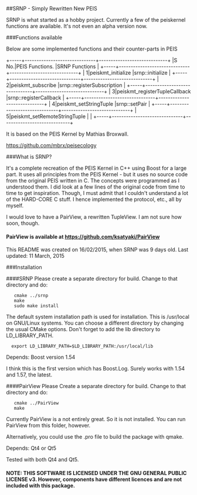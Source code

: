##SRNP - Simply Rewritten New PEIS


SRNP is what started as a hobby project.
Currently a few of the peiskernel functions are available. 
It's not even an alpha version now.


###Functions available

Below are some implemented functions and their counter-parts in PEIS

+-----+------------------------------+-----------------------------+
|S No.|PEIS Functions.               |SRNP Functions               |
+-----+------------------------------+-----------------------------+
|    1|peiskmt_initialize            |srnp::initialize             |
+-----+------------------------------+-----------------------------+
|    2|peiskmt_subscribe             |srnp::registerSubscription   |
+-----+------------------------------+-----------------------------+
|    3|peiskmt_registerTupleCallback |srnp::registerCallback       |
+-----+------------------------------+-----------------------------+
|    4|peiskmt_setStringTuple        |srnp::setPair                |
+-----+------------------------------+-----------------------------+
|    5|peiskmt_setRemoteStringTuple  |<REMOVED>                    |
+-----+------------------------------+-----------------------------+


It is based on the PEIS Kernel by Mathias Broxwall.

https://github.com/mbrx/peisecology


###What is SRNP?

It's a complete recreation of the PEIS Kernel in C++ using Boost for a large part.
It uses all principles from the PEIS Kernel - but it uses no source code from the
original PEIS written in C. The concepts were programmed as I understood them.
I did look at a few lines of the original code from time to time to get inspiration. 
Though, I must admit that I couldn't understand a lot of the HARD-CORE C stuff.
I hence implemented the protocol, etc., all by myself. 

I would love to have a PairView, a rewritten TupleView. I am not sure how soon, though.
#### PairView is available at https://github.com/ksatyaki/PairView

This README was created on 16/02/2015, when SRNP was 9 days old.
Last updated: 11 March, 2015

###Installation

####SRNP
Please create a separate directory for build.
Change to that directory and do:

	   cmake ../srnp
	   make
	   sudo make install

The default system installation path is used for installation.
This is /usr/local on GNU/Linux systems. You can choose a different directory by
changing the usual CMake options.
Don't forget to add the lib directory to LD_LIBRARY_PATH.

	  export LD_LIBRARY_PATH=$LD_LIBRARY_PATH:/usr/local/lib

Depends:
		Boost version 1.54

I think this is the first version which has Boost.Log.
Surely works with 1.54 and 1.57, the latest.

####PairView
Please Create a separate directory for build.
Change to that directory and do:

	   cmake ../PairView
	   make

Currently PairView is a not entirely great. So it is not installed.
You can run PairView from this folder, however.

Alternatively, you could use the .pro file to build the package with qmake.

Depends:
		Qt4 or Qt5

Tested with both Qt4 and Qt5.



#### NOTE: THIS SOFTWARE IS LICENSED UNDER THE GNU GENERAL PUBLIC LICENSE v3. However, components have different licences and are not included with this package.